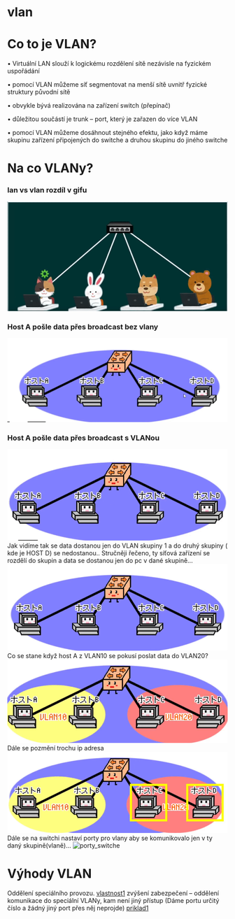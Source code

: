 # vlan
# Co to je VLAN?
• Virtuální LAN slouží k logickému rozdělení sítě nezávisle na fyzickém uspořádání

• pomocí VLAN můžeme síť segmentovat na menší sítě uvnitř fyzické struktury původní sítě

• obvykle bývá realizována na zařízení switch (přepínač)

• důležitou součástí je trunk – port, který je zařazen do více VLAN

• pomocí VLAN můžeme dosáhnout stejného efektu, jako když máme skupinu zařízení připojených do switche a druhou skupinu do jiného switche 
# Na co VLANy?
### lan vs vlan rozdíl v gifu
![rozdil](rozdil.gif)
### Host A pošle data přes broadcast bez vlany
![broadcast](broadcast.gif)
### Host A pošle data přes broadcast s VLANou
![vlan](vlan.gif)
Jak vidíme tak se data dostanou jen do VLAN skupiny 1 a do druhý skupiny ( kde je HOST D) se nedostanou..
Stručněji řečeno, ty síťová zařízení se rozdělí do skupin a data se dostanou jen do pc v dané skupině...
![rozdeleni](rozdeleni.gif)
Co se stane když host A z VLAN10 se pokusí poslat data do VLAN20?
![nejde](nejde.gif)
Dále se pozmění trochu ip adresa
![zmena_ip](zmena_ip.gif)
Dále se na switchi nastaví porty pro vlany aby se komunikovalo jen v ty daný skupině(vlaně)...
![porty_switche](porty_switche.gif)
# Výhody VLAN
Oddělení speciálního provozu.
[vlastnost1](vlastnost1.png)
zvýšení zabezpečení – oddělení komunikace do speciální VLANy, kam není jiný přístup 
(Dáme portu určitý číslo a žádný jiný port přes něj neprojde)
[priklad1](priklad1.png)

 

